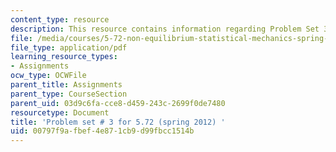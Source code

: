 ```yaml
---
content_type: resource
description: This resource contains information regarding Problem Set 3.
file: /media/courses/5-72-non-equilibrium-statistical-mechanics-spring-2012/00797f9afbef4e871cb9d99fbcc1514b_MIT5_72S12_PS3.pdf
file_type: application/pdf
learning_resource_types:
- Assignments
ocw_type: OCWFile
parent_title: Assignments
parent_type: CourseSection
parent_uid: 03d9c6fa-cce8-d459-243c-2699f0de7480
resourcetype: Document
title: 'Problem set # 3 for 5.72 (spring 2012) '
uid: 00797f9a-fbef-4e87-1cb9-d99fbcc1514b
---
```


